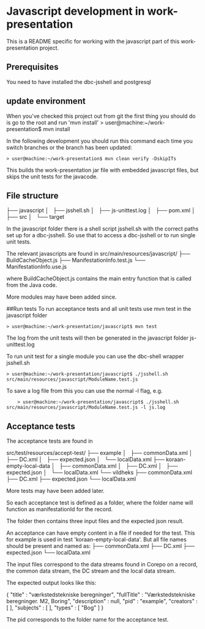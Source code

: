 # Javascript development in work-presentation
This is a README specific for working with the javascript part of this work-presentation project. 

## Prerequisites
You need to have installed the dbc-jsshell and postgresql


## update environment
When you've checked this project out from git the first thing you should do is go to the root and run 'mvn install'
	> user@machine:~/work-presentation$ mvn install

In the following development you should run this command each time you switch branches or the branch has been updated:

	> user@machine:~/work-presentation$ mvn clean verify -DskipITs

This builds the work-presentation jar file with embedded javascript files, but skips the unit tests for the javacode.


## File structure
├── javascript
│   ├── jsshell.sh
│   ├── js-unittest.log
│   ├── pom.xml
│   ├── src
│   └── target


In the javascript folder there is a shell script jsshell.sh with the correct paths set up for a dbc-jsshell. So use that to access a dbc-jsshell or to run single unit tests. 

The relevant javascripts are found in 
src/main/resources/javascript/
├── BuildCacheObject.js
├── ManifestationInfo.test.js
└── ManifestationInfo.use.js

where BuildCacheObject.js contains the main entry function that is called from the Java code. 

More modules may have been added since. 

##Run tests
To run acceptance tests and all unit tests use mvn test in the javascript folder

	> user@machine:~/work-presentation/javascript$ mvn test

The log from the unit tests will then be generated in the javascript folder
js-unittest.log


To run unit test for a single module you can use the dbc-shell wrapper jsshell.sh

	> user@machine:~/work-presentation/javascript$ ./jsshell.sh src/main/resources/javascript/ModuleName.test.js


To save a log file from this you can use the normal -l flag, e.g.

        > user@machine:~/work-presentation/javascript$ ./jsshell.sh src/main/resources/javascript/ModuleName.test.js -l js.log

## Acceptance tests
The acceptance tests are found in 

src/test/resources/accept-test/
├── example
│   ├── commonData.xml
│   ├── DC.xml
│   ├── expected.json
│   └── localData.xml
├── koraan-empty-local-data
│   ├── commonData.xml
│   ├── DC.xml
│   ├── expected.json
│   └── localData.xml
└── vildheks
    ├── commonData.xml
    ├── DC.xml
    ├── expected.json
    └── localData.xml

More tests may have been added later. 

So each acceptance test is defined as a folder, where the folder name will function as manifestationId for the record. 

The folder then contains three input files and the expected json result. 

An acceptance can have empty content in a file if needed for the test. This for example is used in test 'koraan-empty-local-data'. 
But all file names should be present and named as:
    ├── commonData.xml
    ├── DC.xml
    ├── expected.json
    └── localData.xml

The input files correspond to the data streams found in Corepo on a record, the common data stream, the DC stream and the local data stream. 

The expected output looks like this: 

{
  "title" : "værkstedstekniske beregninger",
  "fullTitle" : "Værkstedstekniske beregninger. M2, Boring",
  "description" : null,
  "pid" : "example",
  "creators" : [ ],
  "subjects" : [ ],
  "types" : [ "Bog" ]
}

The pid corresponds to the folder name for the acceptance test. 





